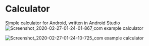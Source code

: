 # Calculator
Simple calculator for Android, written in Android Studio
![Screenshot_2020-02-27-01-24-01-867_com example calculator](https://user-images.githubusercontent.com/21007638/75437919-4b629480-5957-11ea-93ff-b00334d5c7cd.png)

![Screenshot_2020-02-27-01-24-10-725_com example calculator](https://user-images.githubusercontent.com/21007638/75437915-4a316780-5957-11ea-9db3-584837c78e8f.png)
